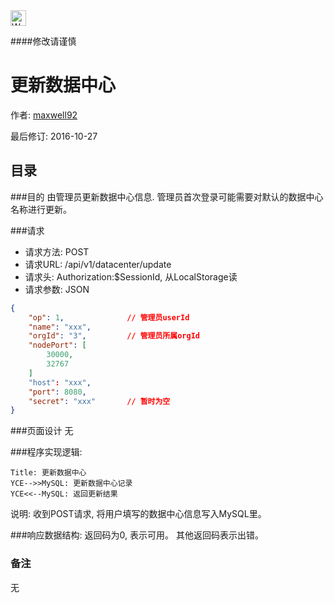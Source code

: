 <img src="http://kubernetes.io/kubernetes/img/warning.png" alt="WARNING" width="25" height="25"> 

####修改请谨慎

更新数据中心
==============

作者: [maxwell92](https://github.com/maxwell92)

最后修订: 2016-10-27

目录
--------------
###目的
由管理员更新数据中心信息. 管理员首次登录可能需要对默认的数据中心名称进行更新。


###请求

* 请求方法: POST 
* 请求URL: /api/v1/datacenter/update
* 请求头: Authorization:$SessionId, 从LocalStorage读 
* 请求参数: 
  JSON
```json
{
    "op": 1,              // 管理员userId
    "name": "xxx",
    "orgId": "3",         // 管理员所属orgId
    "nodePort": [
        30000,
        32767
    ] 
    "host": "xxx",
    "port": 8080,
    "secret": "xxx"       // 暂时为空
}
```


###页面设计 
无

###程序实现逻辑:

```Sequence
Title: 更新数据中心 
YCE-->>MySQL: 更新数据中心记录
YCE<<--MySQL: 返回更新结果
```

说明: 收到POST请求, 将用户填写的数据中心信息写入MySQL里。

###响应数据结构: 
返回码为0, 表示可用。
其他返回码表示出错。

### 备注
无
